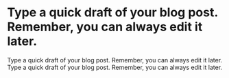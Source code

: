 # Type a quick draft of your blog post. Remember, you can always edit it later.
Type a quick draft of your blog post. Remember, you can always edit it later.
Type a quick draft of your blog post. Remember, you can always edit it later.
